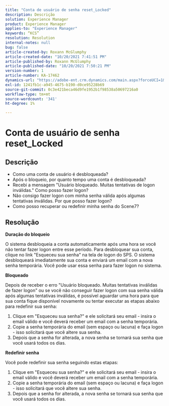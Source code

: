 ```yaml
---
title: "Conta de usuário de senha reset_Locked"
description: Descrição
solution: Experience Manager
product: Experience Manager
applies-to: "Experience Manager"
keywords: “KCS”
resolution: Resolution
internal-notes: null
bug: false
article-created-by: Roxann McGlumphy
article-created-date: "10/20/2021 7:41:51 PM"
article-published-by: Roxann McGlumphy
article-published-date: "10/20/2021 7:50:21 PM"
version-number: 1
article-number: KA-17462
dynamics-url: "https://adobe-ent.crm.dynamics.com/main.aspx?forceUCI=1&pagetype=entityrecord&etn=knowledgearticle&id=82867dbf-dd31-ec11-b6e5-000d3a5ba97a"
exl-id: 1241fb1c-a945-4675-b190-d0ce95228b69
source-git-commit: 0c3e421beca46d9fe1952b1f98538a50697216a0
workflow-type: tm+mt
source-wordcount: '341'
ht-degree: 1%

---
```


# Conta de usuário de senha reset_Locked

## Descrição


- Como uma conta de usuário é desbloqueada?
- Após o bloqueio, por quanto tempo uma conta é desbloqueada?
- Recebi a mensagem &quot;Usuário bloqueado. Muitas tentativas de logon inválidas.&quot; Como posso fazer logon?
- Não consigo fazer logon com minha senha válida após algumas tentativas inválidas. Por que posso fazer logon?
- Como posso recuperar ou redefinir minha senha do Scene7?



## Resolução


<b>Duração do bloqueio</b>

O sistema desbloqueia a conta automaticamente após uma hora se você não tentar fazer logon entre esse período. Para desbloquear sua conta, clique no link &quot;Esqueceu sua senha&quot; na tela de logon do SPS. O sistema desbloqueará imediatamente sua conta e enviará um email com a nova senha temporária. Você pode usar essa senha para fazer logon no sistema.



<b>Bloqueado</b>

Depois de receber o erro &quot;Usuário bloqueado. Muitas tentativas inválidas de fazer logon&quot; ou se você não conseguir fazer logon com sua senha válida após algumas tentativas inválidas, é possível aguardar uma hora para que sua conta fique disponível novamente ou tentar executar as etapas abaixo para redefinir sua senha:
1. Clique em &quot;Esqueceu sua senha?&quot; e ele solicitará seu email - insira o email válido e você deverá receber um email com a senha temporária.
2. Copie a senha temporária do email (sem espaço ou lacuna) e faça logon - isso solicitará que você altere sua senha.
3. Depois que a senha for alterada, a nova senha se tornará sua senha que você usará todos os dias.

<b>Redefinir senha</b>

Você pode redefinir sua senha seguindo estas etapas:

1. Clique em &quot;Esqueceu sua senha?&quot; e ele solicitará seu email - insira o email válido e você deverá receber um email com a senha temporária.
2. Copie a senha temporária do email (sem espaço ou lacuna) e faça logon - isso solicitará que você altere sua senha.
3. Depois que a senha for alterada, a nova senha se tornará sua senha que você usará todos os dias.
